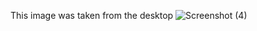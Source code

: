 This image was taken from the desktop
![Screenshot (4)](https://user-images.githubusercontent.com/94476845/142154545-7f388393-05ae-4956-8ac1-1018985fb5c2.png)
